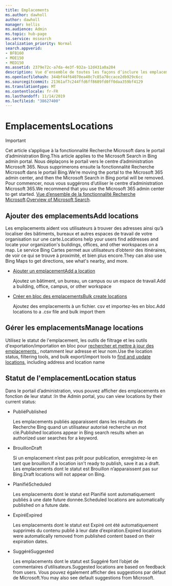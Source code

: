 ```yaml
---
title: Emplacements
ms.author: dawholl
author: dawholl
manager: kellis
ms.audience: Admin
ms.topic: hub-page
ms.service: mssearch
localization_priority: Normal
search.appverid:
- BFB160
- MOE150
- MED150
ms.assetid: 2379e72c-a7da-4e3f-932a-12d431a0a284
description: Vue d’ensemble de toutes les façons d’inclure les emplacements de votre organisation dans les résultats de travail de la fonctionnalité Recherche Microsoft
ms.openlocfilehash: 344bf44f64070ea40c7c85a70ccace2db929c6cc
ms.sourcegitcommit: 21361af7c244ffd6ff8689fd0ff0daa359bf4129
ms.translationtype: MT
ms.contentlocale: fr-FR
ms.lasthandoff: 11/14/2019
ms.locfileid: "38627400"
---
```

# <a name="locations"></a><span data-ttu-id="06b71-103">Emplacements</span><span class="sxs-lookup"><span data-stu-id="06b71-103">Locations</span></span>

> [!IMPORTANT]
> <span data-ttu-id="06b71-104">Cet article s’applique à la fonctionnalité Recherche Microsoft dans le portail d’administration Bing.</span><span class="sxs-lookup"><span data-stu-id="06b71-104">This article applies to the Microsoft Search in Bing admin portal.</span></span> <span data-ttu-id="06b71-105">Nous déplaçons le portail vers le centre d’administration Microsoft 365. Nous supprimerons ensuite la fonctionnalité Recherche Microsoft dans le portail Bing.</span><span class="sxs-lookup"><span data-stu-id="06b71-105">We’re moving the portal to the Microsoft 365 admin center, and then the Microsoft Search in Bing portal will be removed.</span></span> <span data-ttu-id="06b71-106">Pour commencer, nous vous suggérons d’utiliser le centre d’administration Microsoft 365.</span><span class="sxs-lookup"><span data-stu-id="06b71-106">We recommend that you use the Microsoft 365 admin center to get started.</span></span> <span data-ttu-id="06b71-107">[Vue d’ensemble de la fonctionnalité Recherche Microsoft](overview-microsoft-search.md).</span><span class="sxs-lookup"><span data-stu-id="06b71-107">[Overview of Microsoft Search](overview-microsoft-search.md).</span></span>
    
## <a name="add-locations"></a><span data-ttu-id="06b71-108">Ajouter des emplacements</span><span class="sxs-lookup"><span data-stu-id="06b71-108">Add locations</span></span>

<span data-ttu-id="06b71-109">Les emplacements aident vos utilisateurs à trouver des adresses ainsi qu’à localiser des bâtiments, bureaux et autres espaces de travail de votre organisation sur une carte.</span><span class="sxs-lookup"><span data-stu-id="06b71-109">Locations help your users find addresses and locate your organization's buildings, offices, and other workspaces on a map.</span></span> <span data-ttu-id="06b71-110">Le service Bing Cartes permet aux utilisateurs d’obtenir des itinéraires, de voir ce qui se trouve à proximité, et bien plus encore.</span><span class="sxs-lookup"><span data-stu-id="06b71-110">They can also use Bing Maps to get directions, see what's nearby, and more.</span></span>
  
- [<span data-ttu-id="06b71-111">Ajouter un emplacement</span><span class="sxs-lookup"><span data-stu-id="06b71-111">Add a location</span></span>](add-a-location.md)
    
    <span data-ttu-id="06b71-112">Ajoutez un bâtiment, un bureau, un campus ou un espace de travail.</span><span class="sxs-lookup"><span data-stu-id="06b71-112">Add a building, office, campus, or other workspace</span></span>
    
- [<span data-ttu-id="06b71-113">Créer en bloc des emplacements</span><span class="sxs-lookup"><span data-stu-id="06b71-113">Bulk create locations</span></span>](bulk-create-locations.md)
    
    <span data-ttu-id="06b71-114">Ajoutez des emplacements à un fichier. csv et importez-les en bloc.</span><span class="sxs-lookup"><span data-stu-id="06b71-114">Add locations to a .csv file and bulk import them</span></span>
    
## <a name="manage-locations"></a><span data-ttu-id="06b71-115">Gérer les emplacements</span><span class="sxs-lookup"><span data-stu-id="06b71-115">Manage locations</span></span>

<span data-ttu-id="06b71-116">Utilisez le statut de l'emplacement, les outils de filtrage et les outils d'exportation/importation en bloc pour [rechercher et mettre à jour des emplacements ](manage-locations.md), notamment leur adresse et leur nom.</span><span class="sxs-lookup"><span data-stu-id="06b71-116">Use the location status, filtering tools, and bulk export/import tools to [find and update locations](manage-locations.md), including address and location name</span></span>
  
## <a name="location-status"></a><span data-ttu-id="06b71-117">Statut de l'emplacement</span><span class="sxs-lookup"><span data-stu-id="06b71-117">Location status</span></span>

<span data-ttu-id="06b71-118">Dans le portail d’administration, vous pouvez afficher des emplacements en fonction de leur statut :</span><span class="sxs-lookup"><span data-stu-id="06b71-118">In the Admin portal, you can view locations by their current status:</span></span>
  
- <span data-ttu-id="06b71-119">Publié</span><span class="sxs-lookup"><span data-stu-id="06b71-119">Published</span></span>
    
    <span data-ttu-id="06b71-120">Les emplacements publiés apparaissent dans les résultats de Recherche Bing quand un utilisateur autorisé recherche un mot clé.</span><span class="sxs-lookup"><span data-stu-id="06b71-120">Published locations appear in Bing search results when an authorized user searches for a keyword.</span></span>
    
- <span data-ttu-id="06b71-121">Brouillon</span><span class="sxs-lookup"><span data-stu-id="06b71-121">Draft</span></span>
    
    <span data-ttu-id="06b71-122">Si un emplacement n’est pas prêt pour publication, enregistrez-le en tant que brouillon.</span><span class="sxs-lookup"><span data-stu-id="06b71-122">If a location isn't ready to publish, save it as a draft.</span></span> <span data-ttu-id="06b71-123">Les emplacements dont le statut est Brouillon n’apparaissent pas sur Bing.</span><span class="sxs-lookup"><span data-stu-id="06b71-123">Draft locations will not appear on Bing.</span></span>
    
- <span data-ttu-id="06b71-124">Planifié</span><span class="sxs-lookup"><span data-stu-id="06b71-124">Scheduled</span></span>
    
    <span data-ttu-id="06b71-125">Les emplacements dont le statut est Planifié sont automatiquement publiés à une date future donnée.</span><span class="sxs-lookup"><span data-stu-id="06b71-125">Scheduled locations are automatically published on a future date.</span></span>
    
- <span data-ttu-id="06b71-126">Expiré</span><span class="sxs-lookup"><span data-stu-id="06b71-126">Expired</span></span>
    
    <span data-ttu-id="06b71-127">Les emplacements dont le statut est Expiré ont été automatiquement supprimés du contenu publié à leur date d’expiration.</span><span class="sxs-lookup"><span data-stu-id="06b71-127">Expired locations were automatically removed from published content based on their expiration dates.</span></span>
    
- <span data-ttu-id="06b71-128">Suggéré</span><span class="sxs-lookup"><span data-stu-id="06b71-128">Suggested</span></span>
    
    <span data-ttu-id="06b71-129">Les emplacements dont le statut est Suggéré font l’objet de commentaires d’utilisateurs.</span><span class="sxs-lookup"><span data-stu-id="06b71-129">Suggested locations are based on feedback from users.</span></span> <span data-ttu-id="06b71-130">Vous pouvez également afficher des suggestions par défaut de Microsoft.</span><span class="sxs-lookup"><span data-stu-id="06b71-130">You may also see default suggestions from Microsoft.</span></span>

  

